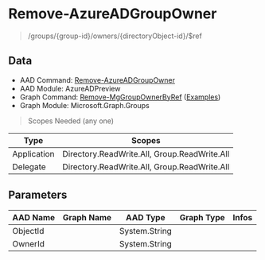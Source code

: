 # Remove-AzureADGroupOwner

> /groups/{group-id}/owners/{directoryObject-id}/$ref

## Data

+ AAD Command: [Remove-AzureADGroupOwner](https://docs.microsoft.com/en-us/powershell/module/AzureADPreview/Remove-AzureADGroupOwner)
+ AAD Module: AzureADPreview
+ Graph Command: [Remove-MgGroupOwnerByRef](https://docs.microsoft.com/en-us/powershell/module/Microsoft.Graph.Groups/Remove-MgGroupOwnerByRef) ([Examples](https://github.com/orgs/msgraph/discussions?discussions_q=Remove-MgGroupOwnerByRef))
+ Graph Module: Microsoft.Graph.Groups

> Scopes Needed (any one)

|Type|Scopes|
|---|---|
|Application|Directory.ReadWrite.All, Group.ReadWrite.All|
|Delegate|Directory.ReadWrite.All, Group.ReadWrite.All|

## Parameters

|AAD Name|Graph Name|AAD Type|Graph Type|Infos|
|---|---|---|---|---|
|ObjectId||System.String|||
|OwnerId||System.String|||

